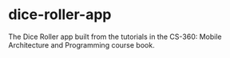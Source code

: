 # dice-roller-app

The Dice Roller app built from the tutorials in the CS-360: Mobile Architecture and Programming course book.
